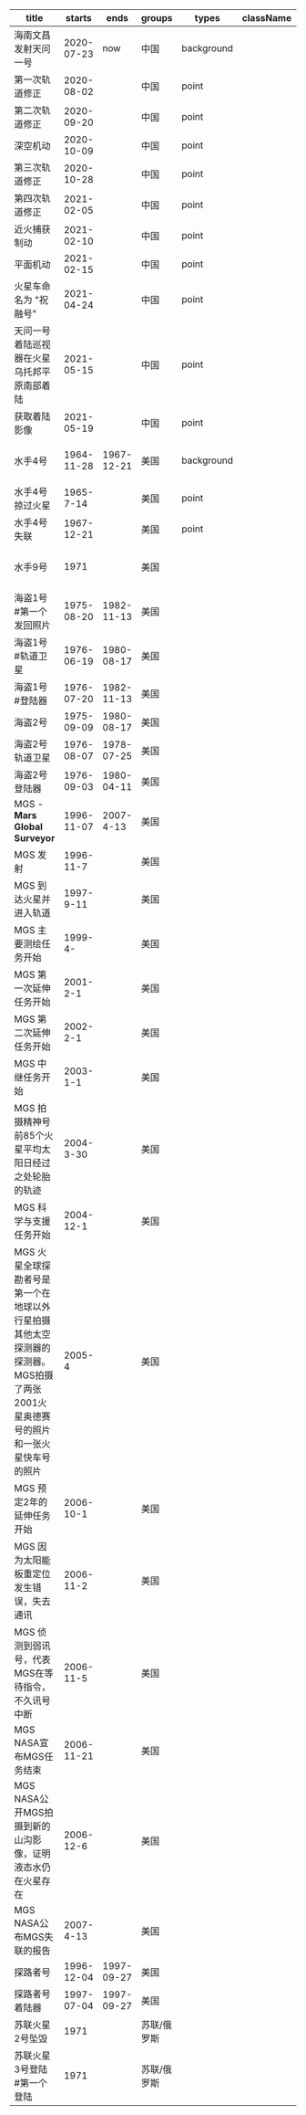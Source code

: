 title | starts | ends | groups | types | className | contents
-- | -- |-- |-- |-- | -- | --
海南文昌发射天问一号 | 2020-07-23 | now| 中国 |background| |
第一次轨道修正 | 2020-08-02 | | 中国 |point | |
第二次轨道修正 | 2020-09-20 | | 中国 |point  | |
深空机动 | 2020-10-09 || 中国 |point  | |
第三次轨道修正 | 2020-10-28 | | 中国 |point  | |
第四次轨道修正 | 2021-02-05 | | 中国 |point  | |
近火捕获制动 | 2021-02-10 | | 中国 |point  | |
平面机动 | 2021-02-15 | | 中国 | point  | |
火星车命名为 "祝融号" | 2021-04-24 | | 中国 |point  | |
天问一号着陆巡视器在火星乌托邦平原南部着陆 | 2021-05-15 | | 中国 |point  | |
获取着陆影像 | 2021-05-19 | | 中国 |point  | |
水手4号  | 1964-11-28 | 1967-12-21 | 美国 |background | | 第一枚掠过火星的探测器
水手4号 掠过火星 | 1965-7-14 |  | 美国 | point | |
水手4号 失联 | 1967-12-21 |  | 美国 | point | |
水手9号  |1971 | | 美国 | | | 第一枚环绕火星的探测器
海盗1号 #第一个发回照片 |1975-08-20 |1982-11-13 | 美国 | | |
海盗1号 #轨道卫星| 1976-06-19|1980-08-17 | 美国 | | |
海盗1号 #登陆器|1976-07-20 |1982-11-13 | 美国 | | |
海盗2号| 1975-09-09| 1980-08-17| 美国 | | |
海盗2号 轨道卫星| 1976-08-07| 1978-07-25| 美国 | | |
海盗2号 登陆器|1976-09-03 |1980-04-11 | 美国 | | |
MGS - **Mars Global Surveyor**|1996-11-07 | 2007-4-13| 美国 | | |
MGS 发射 |1996-11-7 | | 美国 | | |
MGS 到达火星并进入轨道|1997-9-11 | | 美国 | | |
MGS 主要测绘任务开始| 1999-4-| | 美国 | | |
MGS 第一次延伸任务开始| 2001-2-1| | 美国 | | |
MGS 第二次延伸任务开始|2002-2-1 | | 美国 | | |
MGS 中继任务开始| 2003-1-1| | 美国 | | |
MGS 拍摄精神号前85个火星平均太阳日经过之处轮胎的轨迹 |2004-3-30 | | 美国 | | |
MGS 科学与支援任务开始| 2004-12-1 | | 美国 | | |
MGS 火星全球探勘者号是第一个在地球以外行星拍摄其他太空探测器的探测器。MGS拍摄了两张2001火星奥德赛号的照片和一张火星快车号的照片 |2005-4 | | 美国 | | |
MGS 预定2年的延伸任务开始 |2006-10-1 | | 美国 | | |
MGS 因为太阳能板重定位发生错误，失去通讯 | 2006-11-2| | 美国 | | |
MGS 侦测到弱讯号，代表MGS在等待指令，不久讯号中断 |2006-11-5 | | 美国 | | |
MGS NASA宣布MGS任务结束 |2006-11-21 | | 美国 | | |
MGS NASA公开MGS拍摄到新的山沟影像，证明液态水仍在火星存在 |2006-12-6 | | 美国 | | |
MGS NASA公布MGS失联的报告 |2007-4-13 | | 美国 | | |
探路者号 | 1996-12-04 | 1997-09-27 | 美国 | | |
探路者号 着陆器 | 1997-07-04 | 1997-09-27 | 美国 | | |
苏联火星2号坠毁 | 1971 | | 苏联/俄罗斯 | | |
苏联火星3号登陆 #第一个登陆 | 1971 | | 苏联/俄罗斯 | | |
